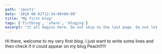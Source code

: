 ```yaml
---
path: '/post1'
date: '2018-08-01T12:34:00+00:00'
title: "My first blog"
tags: ['firtblog', 'share', 'bloging']
excerpt: "It all begins here. Do not skip to the last page. Do not let a friend or message board ruin this comic for you . The future (and past) of the DC Universe starts here. Don;t say I didn't warn you!"
---
```

Hi there, welcome to my very first blog. I just want to write some lines and then check if it could appear on my blog
Peach!!!!!